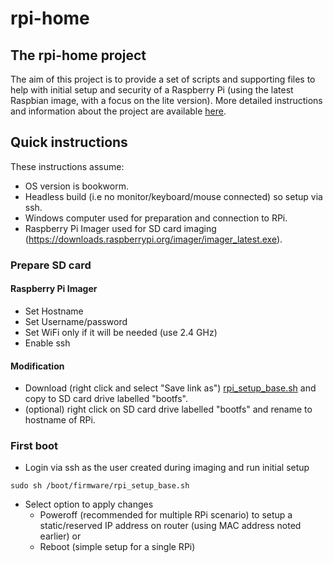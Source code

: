 # rpi-home
## The rpi-home project
The aim of this project is to provide a set of scripts and supporting files to help with initial setup and security of a Raspberry Pi (using the latest Raspbian image, with a focus on the lite version).
More detailed instructions and information about the project are available [here](../../wiki/).
## Quick instructions
These instructions assume:
 - OS version is bookworm.
 - Headless build (i.e no monitor/keyboard/mouse connected) so setup via ssh. 
 - Windows computer used for preparation and connection to RPi.
 - Raspberry Pi Imager used for SD card imaging (https://downloads.raspberrypi.org/imager/imager_latest.exe).

### Prepare SD card
#### Raspberry Pi Imager
 - Set Hostname
 - Set Username/password
 - Set WiFi only if it will be needed (use 2.4 GHz)
 - Enable ssh
#### Modification
 - Download (right click and select "Save link as") [rpi_setup_base.sh](https://github.com/cms66/rpi-home/raw/main/rpi_setup_base.sh) and copy to SD card drive labelled "bootfs".
 - (optional) right click on SD card drive labelled "bootfs" and rename to hostname of RPi.
 
### First boot
- Login via ssh as the user created during imaging and run initial setup
<pre><code>sudo sh /boot/firmware/rpi_setup_base.sh</code></pre>
  - Select option to apply changes
      - Poweroff (recommended for multiple RPi scenario) to setup a static/reserved IP address on router (using MAC address noted earlier) or
      - Reboot (simple setup for a single RPi)

